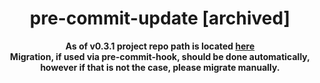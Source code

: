 <div align="center"><h1>pre-commit-update [archived]</h1>

<strong>As of v0.3.1 project repo path is located <a href="https://gitlab.com/vojko.pribudic.foss/pre-commit-update" target="_blank">here</a></strong><br />
<strong>Migration, if used via pre-commit-hook, should be done automatically, however if that is not the case, please migrate manually.</strong>
</div>
